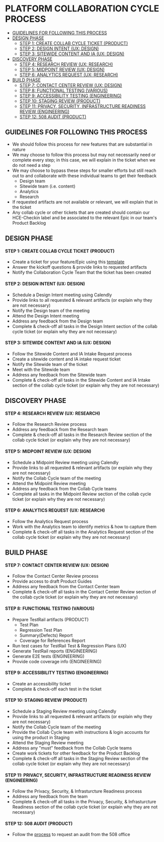 # PLATFORM COLLABORATION CYCLE PROCESS

- [GUIDELINES FOR FOLLOWING THIS PROCESS](#guidelines-for-following-this-process)
- [DESIGN PHASE](#design-phase)
    - [STEP 1: CREATE COLLAB CYCLE TICKET (PRODUCT)](https://github.com/department-of-veterans-affairs/va.gov-team/edit/master/products/health-care/checkin/team/collab-cycle-steps.md#step-1-create-collab-cycle-ticket-product)
    - [STEP 2: DESIGN INTENT (UX: DESIGN)](#step-2-design-intent-ux-design)
    - [STEP 3: SITEWIDE CONTENT AND IA (UX: DESIGN)](#step-3-sitewide-content-and-ia-ux-design)
- [DISCOVERY PHASE](#discovery-phase)
    - [STEP 4: RESEARCH REVIEW (UX: RESEARCH)](#step-4-research-review-ux-research)
    - [STEP 5: MIDPOINT REVIEW (UX: DESIGN)](#step-5-midpoint-review-ux-design)
    - [STEP 6: ANALYTICS REQUEST (UX: RESEARCH)](#step-6-analytics-request-ux-research)
- [BUILD PHASE](#build-phase)
    - [STEP 7: CONTACT CENTER REVIEW (UX: DESIGN)](#step-7-contact-center-review-ux-design)
    - [STEP 8: FUNCTIONAL TESTING (VARIOUS)](#step-8-functional-testing-various)  
    - [STEP 9: ACCESSIBILITY TESTING (ENGINEERING)](#step-9-accessibility-testing-engineering)
    - [STEP 10: STAGING REVIEW (PRODUCT)](#step-10-staging-review-product)   
    - [STEP 11: PRIVACY, SECURITY, INFRASTRUCTURE READINESS REVIEW (ENGINEERING)](#step-11-privacy-security-infrastructure-readiness-review-engineering)  
    - [STEP 12: 508 AUDIT (PRODUCT)](#step-12-508-audit-product)

## GUIDELINES FOR FOLLOWING THIS PROCESS
- We should follow this process for new features that are substantial in nature
- We may choose to follow this process but may not necessarily need or complete every step; in this case, we will explain in the ticket when we do not need a step 
- We may choose to bypass these steps for smaller efforts but still reach out to and collaborate with these individual teams to get their feedback
    - Design team
    - Sitewide team (i.e. content)
    - Analytics
    - Research
- If requested artifacts are not available or relevant, we will explain that in the ticket
- Any collab cycle or other tickets that are created should contain our HCE-Checkin label and be associated to the relevant Epic in our team's Product Backlog

## DESIGN PHASE

#### STEP 1: CREATE COLLAB CYCLE TICKET (PRODUCT)
- Create a ticket for your feature/Epic using this [template](https://github.com/department-of-veterans-affairs/va.gov-team/issues/new?assignees=&labels=collab-cycle-review%2Ccollaboration-cycle%2CCC-Request&template=collaboration-cycle-request.yml&title=Collaboration+Cycle+for+%5BTeam+Name%2C+Product+Name%2C+Feature+Name%5D)
- Answer the kickoff questions & provide links to requested artifacts 
- Notify the Collaboration Cycle Team that the ticket has been created 

#### STEP 2: DESIGN INTENT (UX: DESIGN)
- Schedule a Design Intent meeting using Calendly 
- Provide links to all requested & relevant artifacts (or explain why they are not necessary)
- Notify the Design team of the meeting 
- Attend the Design Intent meeting
- Address any feedback from the Design team
- Complete & check-off all tasks in the Design Intent section of the collab cycle ticket (or explain why they are not necessary)

#### STEP 3: SITEWIDE CONTENT AND IA (UX: DESIGN)
- Follow the Sitewide Content and IA Intake Request process 
- Create a sitewide content and IA intake request ticket 
- Notify the Sitewide team of the ticket  
- Meet with the Sitewide team
- Address any feedback from the Sitewide team
- Complete & check-off all tasks in the Sitewide Content and IA Intake section of the collab cycle ticket (or explain why they are not necessary)

## DISCOVERY PHASE

#### STEP 4: RESEARCH REVIEW (UX: RESEARCH)
- Follow the Research Review process 
- Address any feedback from the Research team 
- Complete & check-off all tasks in the Research Review section of the collab cycle ticket (or explain why they are not necessary)

#### STEP 5: MIDPOINT REVIEW (UX: DESIGN)
- Schedule a Midpoint Review meeting using Calendly 
- Provide links to all requested & relevant artifacts (or explain why they are not necessary)
- Notify the Collab Cycle team of the meeting 
- Attend the Midpoint Review meeting
- Address any feedback from the Collab Cycle teams
- Complete all tasks in the Midpoint Review section of the collab cycle ticket (or explain why they are not necessary)

#### STEP 6: ANALYTICS REQUEST (UX: RESEARCH)
- Follow the Analytics Request process 
- Work with the Analytics team to identify metrics & how to capture them
- Complete & check-off all tasks in the Analytics Request section of the collab cycle ticket (or explain why they are not necessary)

## BUILD PHASE

#### STEP 7: CONTACT CENTER REVIEW (UX: DESIGN)
- Follow the Contact Center Review process 
- Provide access to draft Product Guides
- Address any feedback from the Contact Center team 
- Complete & check-off all tasks in the Contact Center Review section of the collab cycle ticket (or explain why they are not necessary)

#### STEP 8: FUNCTIONAL TESTING (VARIOUS)
- Prepare TestRail artifacts (PRODUCT)
    - Test Plan
    - Regression Test Plan
    - Summary(Defects) Report
    - Coverage for References Report
- Run test cases for TestRail Test & Regression Plans (UX)
- Generate TestRail reports (ENGINEERING)
- Generate E2E tests (ENGINEERING)
- Provide code coverage info (ENGINEERING)

#### STEP 9: ACCESSIBILITY TESTING (ENGINEERING)
- Create an accessibility ticket 
- Complete & check-off each test in the ticket

#### STEP 10: STAGING REVIEW (PRODUCT)
- Schedule a Staging Review meeting using Calendly 
- Provide links to all requested & relevant artifacts (or explain why they are not necessary)
- Notify the Collab Cycle team of the meeting 
- Provide the Collab Cycle team with instructions & login accounts for using the product in Staging
- Attend the Staging Review meeting
- Address any "must" feedback from the Collab Cycle teams
- Create work tickets for other feedback for the Product Backlog
- Complete & check-off all tasks in the Staging Review section of the collab cycle ticket (or explain why they are not necessary)

#### STEP 11: PRIVACY, SECURITY, INFRASTRUCTURE READINESS REVIEW (ENGINEERING)
- Follow the Privacy, Security, & Infrasturcture Readiness process 
- Address any feedback from the team 
- Complete & check-off all tasks in the Privacy, Security, & Infrasturcture Readiness section of the collab cycle ticket (or explain why they are not necessary)

#### STEP 12: 508 AUDIT (PRODUCT)
- Follow the [process](https://depo-platform-documentation.scrollhelp.site/developer-docs/request-support-from-the-va-508-office) to request an audit from the 508 office
